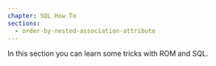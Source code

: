 ```yaml
---
chapter: SQL How To
sections:
  - order-by-nested-association-attribute
---
```


In this section you can learn some tricks with ROM and SQL.
